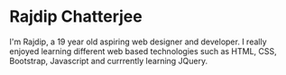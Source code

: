 
# Rajdip Chatterjee

I'm Rajdip, a 19 year old aspiring web designer and developer. I really enjoyed learning different web based technologies such as HTML, CSS, Bootstrap, Javascript and currrently learning JQuery.
